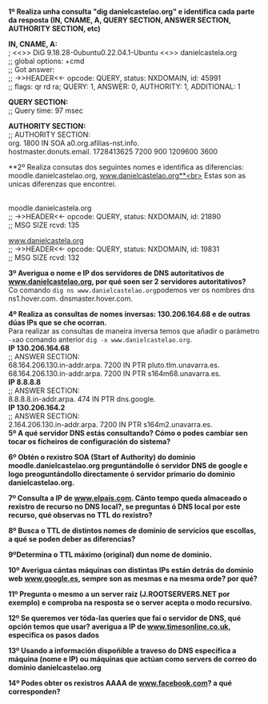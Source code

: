 **1º Realiza unha consulta "dig danielcastelao.org" e identifica cada parte da resposta (IN, CNAME, A, QUERY SECTION, ANSWER SECTION, AUTHORITY SECTION, etc)**<br>

**IN, CNAME, A:**<br>
; <<>> DiG 9.18.28-0ubuntu0.22.04.1-Ubuntu <<>> danielcastela.org<br>
;; global options: +cmd<br>
;; Got answer:<br>
;; ->>HEADER<<- opcode: QUERY, status: NXDOMAIN, id: 45991<br>
;; flags: qr rd ra; QUERY: 1, ANSWER: 0, AUTHORITY: 1, ADDITIONAL: 1<br>

**QUERY SECTION:**<br>
;; Query time: 97 msec<br>

**AUTHORITY SECTION:**<br>
;; AUTHORITY SECTION:<br>
org.                    1800    IN      SOA     a0.org.afilias-nst.info.<br> 
hostmaster.donuts.email. 1728413625 7200 900 1209600 3600<br>

**2º Realiza consutas dos seguintes nomes e identifica as diferencias: moodle.danielcastelao.org, www.danielcastelao.org**<br>
Estas son as unicas diferenzas que encontrei.<br><br>

moodle.danielcastela.org<br>
;; ->>HEADER<<- opcode: QUERY, status: NXDOMAIN, id: 21890<br>
;; MSG SIZE  rcvd: 135<br>

www.danielcastela.org<br>
;; ->>HEADER<<- opcode: QUERY, status: NXDOMAIN, id: 19831<br>
;; MSG SIZE  rcvd: 132<br>

**3º Averigua o nome e IP dos servidores de DNS autoritativos de www.danielcastelao.org, por qué soen ser 2 servidores autoritativos?**<br>
Co comando `dig ns www.danielcastelao.org`podemos ver os nombres dns<br>
ns1.hover.com. dnsmaster.hover.com.<br>

**4º Realiza as consultas de nomes inversas: 130.206.164.68 e de outras dúas IPs que se che ocorran.**<br>
Para realizar as consultas de maneira inversa temos que añadir o parámetro `-x`ao comando anterior `dig -x www.danielcastelao.org`.<br>
**IP 130.206.164.68**<br>
;; ANSWER SECTION:<br>
68.164.206.130.in-addr.arpa. 7200 IN    PTR     pluto.tlm.unavarra.es.<br>
68.164.206.130.in-addr.arpa. 7200 IN    PTR     s164m68.unavarra.es.<br>
**IP 8.8.8.8**<br>
;; ANSWER SECTION:<br>
8.8.8.8.in-addr.arpa.   474     IN      PTR     dns.google.<br>
**IP 130.206.164.2**<br>
;; ANSWER SECTION:<br>
2.164.206.130.in-addr.arpa. 7200 IN     PTR     s164m2.unavarra.es.<br>
**5º A qué servidor DNS estás consultando? Cómo o podes cambiar sen tocar os ficheiros de configuración do sistema?**<br>


**6º Obtén o rexistro SOA (Start of Authority) do dominio  moodle.danielcastelao.org preguntándolle ó servidor DNS de google e logo preoguntándollo directamente ó servidor primario do dominio danielcastelao.org.**<br>


**7º Consulta a IP de www.elpais.com. Cánto tempo queda almaceado o rexistro de recurso no DNS local?, se preguntas ó DNS local por este recurso, qué observas no TTL do rexistro?**<br>


**8º Busca o TTL de distintos nomes de dominio de servicios que escollas, a qué se poden deber as diferencias?**<br>


**9ºDetermina o TTL máximo (original) dun nome de dominio.**<br>


**10º Averigua cántas máquinas con distintas IPs están detrás do dominio web www.google.es, sempre son as mesmas e na mesma orde? por qué?**<br>


**11º Pregunta o mesmo a un server raiz (J.ROOTSERVERS.NET por exemplo) e comproba na resposta se o server acepta o modo recursivo.**<br>


**12º Se queremos ver tóda-las queries que fai o servidor de DNS, qué opción temos que usar? averigua a IP de www.timesonline.co.uk, especifica os pasos dados**<br>


**13º Usando a información dispoñible a traveso do DNS especifica a máquina (nome e IP) ou máquinas que actúan como servers de correo do dominio danielcastelao.org**<br>


**14º Podes obter os rexistros AAAA de www.facebook.com? a qué corresponden?**

